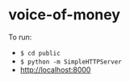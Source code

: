 voice-of-money
==============

To run:
* `$ cd public`
* `$ python -m SimpleHTTPServer`
* [http://localhost:8000](http://localhost:8000)
